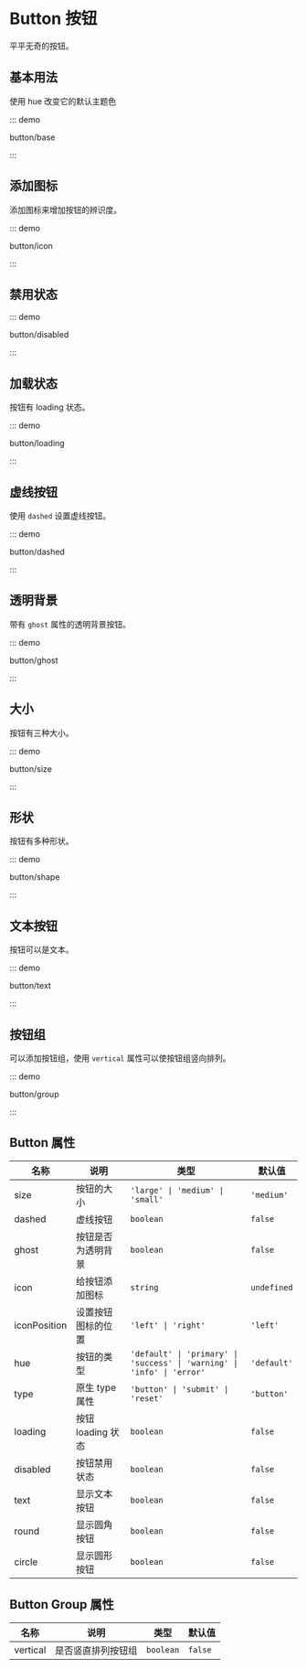 # Button 按钮

平平无奇的按钮。

## 基本用法

使用 hue 改变它的默认主题色

::: demo

button/base

:::

## 添加图标

添加图标来增加按钮的辨识度。

::: demo

button/icon

:::

## 禁用状态

::: demo

button/disabled

:::

## 加载状态

按钮有 loading 状态。

::: demo

button/loading

:::

## 虚线按钮

使用 `dashed` 设置虚线按钮。

::: demo

button/dashed

:::

## 透明背景

带有 `ghost` 属性的透明背景按钮。

::: demo

button/ghost

:::

## 大小

按钮有三种大小。

::: demo

button/size

:::

## 形状

按钮有多种形状。

::: demo

button/shape

:::

## 文本按钮

按钮可以是文本。

::: demo

button/text

:::

## 按钮组

可以添加按钮组，使用 `vertical` 属性可以使按钮组竖向排列。

::: demo

button/group

:::

## Button 属性

| 名称         | 说明               | 类型                                                         | 默认值      |
| ------------ | ------------------ | ------------------------------------------------------------ | ----------- |
| size         | 按钮的大小         | `'large' \| 'medium' \| 'small'`                             | `'medium'`  |
| dashed       | 虚线按钮           | `boolean`                                                    | `false`     |
| ghost        | 按钮是否为透明背景 | `boolean`                                                    | `false`     |
| icon         | 给按钮添加图标     | `string`                                                     | `undefined` |
| iconPosition | 设置按钮图标的位置 | `'left' \| 'right' `                                         | `'left'`    |
| hue          | 按钮的类型         | `'default' \| 'primary' \| 'success' \| 'warning' \| 'info' \| 'error'` | `'default'` |
| type         | 原生 type 属性     | `'button' \| 'submit' \| 'reset'`                            | `'button'`  |
| loading      | 按钮 loading 状态  | `boolean`                                                    | `false`     |
| disabled     | 按钮禁用状态       | `boolean`                                                    | `false`     |
| text         | 显示文本按钮       | `boolean`                                                    | `false`     |
| round        | 显示圆角按钮       | `boolean`                                                    | `false`     |
| circle       | 显示圆形按钮       | `boolean`                                                    | `false`     |

## Button Group 属性

| 名称     | 说明               | 类型      | 默认值  |
| -------- | ------------------ | --------- | ------- |
| vertical | 是否竖直排列按钮组 | `boolean` | `false` |

<script setup lang="ts">
import ButtonBase from '../examples/button/base.vue'
import ButtonSize from '../examples/button/size.vue'
import ButtonDashed from '../examples/button/dashed.vue'
import ButtonIcon from '../examples/button/icon.vue'
import ButtonText from '../examples/button/text.vue'
import ButtonShape from '../examples/button/shape.vue'
import ButtonGhost from '../examples/button/ghost.vue'
import ButtonLoading from '../examples/button/loading.vue'
import ButtonGroup from '../examples/button/group.vue'
import ButtonDisabled from '../examples/button/disabled.vue'
</script>

<style lang="stylus">
.demo-button

  & > .component
    display flex
    align-items flex-end
    flex-wrap wrap

    .tu-button
      margin-right 10px

    .tu-button-group
      margin-right 20px

      .tu-button
        margin-right 0

</style>